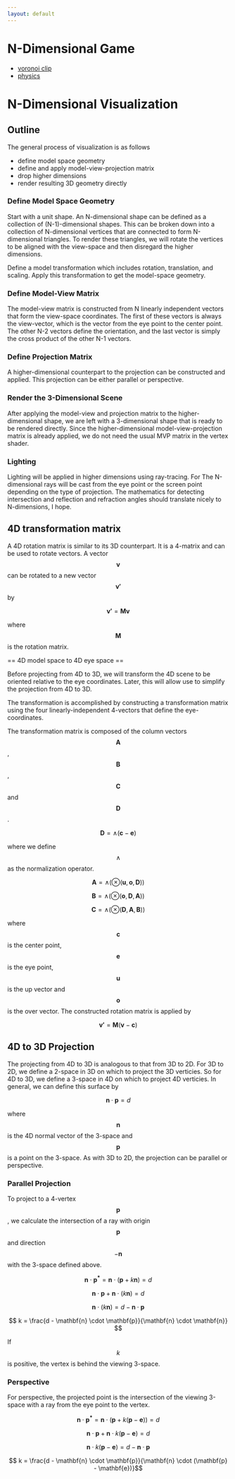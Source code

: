 ```yaml
---
layout: default
---
```


# N-Dimensional Game

 * [voronoi clip](voronoi_clip)
 * [physics](physics)

# N-Dimensional Visualization

## Outline

The general process of visualization is as follows

* define model space geometry
* define and apply model-view-projection matrix
* drop higher dimensions
* render resulting 3D geometry directly

### Define Model Space Geometry

Start with a unit shape.
An N-dimensional shape can be defined as a collection of (N-1)-dimensional shapes.
This can be broken down into a collection of N-dimensional vertices that are connected to form N-dimensional triangles.
To render these triangles, we will rotate the vertices to be aligned with the view-space and then disregard the higher dimensions.

Define a model transformation which includes rotation, translation, and scaling.
Apply this transformation to get the model-space geometry.

### Define Model-View Matrix

The model-view matrix is constructed from N linearly independent vectors that form the view-space coordinates.
The first of these vectors is always the view-vector, which is the vector from the eye point to the center point.
The other N-2 vectors define the orientation, and the last vector is simply the cross product of the other N-1 vectors.

### Define Projection Matrix 

A higher-dimensional counterpart to the projection can be constructed and applied. This projection can be either parallel or perspective.

### Render the 3-Dimensional Scene 

After applying the model-view and projection matrix to the higher-dimensional shape, we are left with a 3-dimensional shape that is ready to be rendered directly.
Since the higher-dimensional model-view-projection matrix is already applied, we do not need the usual MVP matrix in the vertex shader.

### Lighting 

Lighting will be applied in higher dimensions using ray-tracing. For The N-dimensional rays will be cast from the eye point or the screen point depending on the type of projection.
The mathematics for detecting intersection and reflection and refraction angles should translate nicely to N-dimensions, I hope.

## 4D transformation matrix

A 4D rotation matrix is similar to its 3D counterpart. It is a 4-matrix and can be used to rotate vectors.
A vector $$\mathbf{v}$$ can be rotated to a new vector $$\mathbf{v'}$$ by

$$\mathbf{v'} = \mathbf{M} \mathbf{v} $$

where $$\mathbf{M}$$ is the rotation matrix.

== 4D model space to 4D eye space ==

Before projecting from 4D to 3D, we will transform the 4D scene to be oriented relative to the eye coordinates.
Later, this will allow use to simplify the projection from 4D to 3D.

The transformation is accomplished by constructing a transformation matrix using the four linearly-independent 4-vectors that define the eye-coordinates.

The transformation matrix is composed of the column vectors $$\mathbf{A}$$, $$\mathbf{B}$$, $$\mathbf{C}$$ and $$\mathbf{D}$$.

$$\mathbf{D} = \wedge (\mathbf{c}-\mathbf{e}) $$

where we define $$\wedge$$ as the normalization operator.

$$\mathbf{A} = \wedge ( \otimes ( \mathbf{u}, \mathbf{o}, \mathbf{D} ) ) $$

$$\mathbf{B} = \wedge ( \otimes ( \mathbf{o}, \mathbf{D}, \mathbf{A} ) ) $$

$$\mathbf{C} = \wedge ( \otimes ( \mathbf{D}, \mathbf{A}, \mathbf{B} ) ) $$

where $$\mathbf{c}$$ is the center point, $$\mathbf{e}$$ is the eye point, $$\mathbf{u}$$ is the up vector and $$\mathbf{o}$$ is the over vector.
The constructed rotation matrix is applied by

$$\mathbf{v'} = \mathbf{M} (\mathbf{v} - \mathbf{c})$$

## 4D to 3D Projection 

The projecting from 4D to 3D is analogous to that from 3D to 2D.
For 3D to 2D, we define a 2-space in 3D on which to project the 3D verticies.
So for 4D to 3D, we define a 3-space in 4D on which to project 4D verticies.
In general, we can define this surface by

$$\mathbf{n} \cdot \mathbf{p} = d$$

where $$\mathbf{n}$$ is the 4D normal vector of the 3-space and $$\mathbf{p}$$ is a point on the 3-space.
As with 3D to 2D, the projection can be parallel or perspective.

### Parallel Projection 

To project to a 4-vertex $$\mathbf{p}$$, we calculate the intersection of a ray with origin $$\mathbf{p}$$ and direction $$-\mathbf{n}$$ with the 3-space defined above.

$$\mathbf{n} \cdot \mathbf{p^*} = \mathbf{n} \cdot (\mathbf{p} + k \mathbf{n}) = d$$

$$ \mathbf{n} \cdot \mathbf{p} + \mathbf{n} \cdot (k \mathbf{n}) = d $$

$$ \mathbf{n} \cdot (k \mathbf{n}) = d - \mathbf{n} \cdot \mathbf{p} $$

$$ k = \frac{d - \mathbf{n} \cdot \mathbf{p}}{\mathbf{n} \cdot \mathbf{n}} $$

If $$k$$ is positive, the vertex is behind the viewing 3-space.

### Perspective 

For perspective, the projected point is the intersection of the viewing 3-space with a ray from the eye point to the vertex.

$$\mathbf{n} \cdot \mathbf{p^*} = \mathbf{n} \cdot (\mathbf{p} + k (\mathbf{p} - \mathbf{e})) = d$$

$$\mathbf{n} \cdot \mathbf{p} + \mathbf{n} \cdot k (\mathbf{p} - \mathbf{e}) = d$$

$$ \mathbf{n} \cdot k (\mathbf{p} - \mathbf{e}) = d - \mathbf{n} \cdot \mathbf{p}$$

$$ k = \frac{d - \mathbf{n} \cdot \mathbf{p}}{\mathbf{n} \cdot (\mathbf{p} - \mathbf{e})}$$
